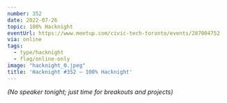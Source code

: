 ```yaml
---
number: 352
date: 2022-07-26
topic: 100% Hacknight
eventUrl: https://www.meetup.com/civic-tech-toronto/events/287004752
via: online
tags:
  - type/hacknight
  - flag/online-only
image: "hacknight_0.jpeg"
title: 'Hacknight #352 – 100% Hacknight'
---
```


*(No speaker tonight; just time for breakouts and projects)*
